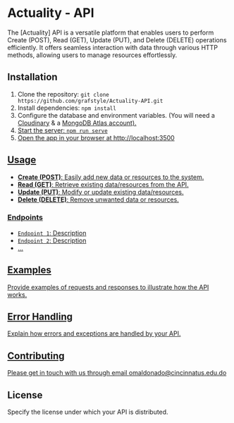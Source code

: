 # Actuality - API

The [Actuality] API is a versatile platform that enables users to perform Create (POST), Read (GET), Update (PUT), and Delete (DELETE) operations efficiently. It offers seamless interaction with data through various HTTP methods, allowing users to manage resources effortlessly.

## Installation

1. Clone the repository: `git clone https://github.com/grafstyle/Actuality-API.git`
2. Install dependencies: `npm install`
3. Configure the database and environment variables. (You will need a <a href="https://cloudinary.com/">Cloudinary</a> & a <a href="https://www.mongodb.com/atlas/database">MongoDB Atlas account).
4. Start the server: `npm run serve`
5. Open the app in your browser at http://localhost:3500


## Usage

- <b>Create (POST)</b>: Easily add new data or resources to the system.
- <b>Read (GET)</b>: Retrieve existing data/resources from the API.
- <b>Update (PUT)</b>: Modify or update existing data/resources.
- <b>Delete (DELETE)</b>: Remove unwanted data or resources.
  
### Endpoints

- `Endpoint 1`: Description
- `Endpoint 2`: Description
- ...


## Examples

Provide examples of requests and responses to illustrate how the API works.

## Error Handling

Explain how errors and exceptions are handled by your API.

## Contributing

Please get in touch with us through email omaldonado@cincinnatus.edu.do

## License

Specify the license under which your API is distributed.
